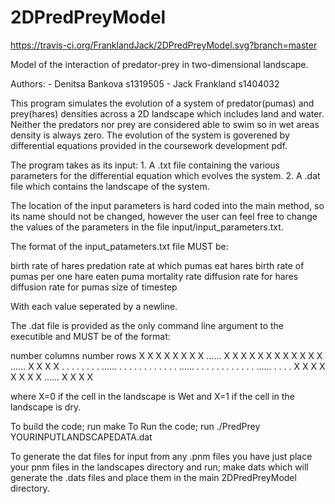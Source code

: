 # 2DPredPreyModel

https://travis-ci.org/FranklandJack/2DPredPreyModel.svg?branch=master

Model of the interaction of predator-prey in two-dimensional landscape.

Authors: - Denitsa Bankova s1319505
		 - Jack Frankland  s1404032


This program simulates the evolution of a system of predator(pumas) and prey(hares) densities across a 2D landscape which includes land and water. Neither the predators nor prey are considered able to swim so in wet areas density is always zero. The evolution of the system is goverened by differential equations provided in the coursework development pdf.

The program takes as its input: 1. A .txt file containing the various parameters for the differential equation which evolves the system. 2. A .dat file which contains the landscape of the system. 

The location of the input parameters is hard coded into the main method, so its name should not be changed, however the user can feel free to change the values of the parameters in the file input/input_parameters.txt.

The format of the input_patameters.txt file MUST be:

birth rate of hares 
predation rate at which pumas eat hares
birth rate of pumas per one hare eaten
puma mortality rate
diffusion rate for hares
diffusion rate for pumas
size of timestep


With each value seperated by a newline.

The .dat file is provided as the only command line argument to the executible and MUST be of the format:

number columns number rows
X X X X X X X X ...... X X X X
X X X X X X X X ...... X X X X
. . . . . . . . ...... . . . .
. . . . . . . . ...... . . . .
. . . . . . . . ...... . . . .
X X X X X X X X ...... X X X X

where X=0 if the cell in the landscape is Wet and X=1 if the cell in the landscape is dry. 


To build the code; run make
To Run the code;   run ./PredPrey YOURINPUTLANDSCAPEDATA.dat

To generate the dat files for input from any .pnm files you have just place your pnm files in the landscapes directory and run; make dats which will generate the .dats files and place them in the main 2DPredPreyModel directory. 
